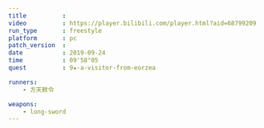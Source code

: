 ```yaml
---
title          :
video          : https://player.bilibili.com/player.html?aid=68799209
run_type       : freestyle
platform       : pc
patch_version  : 
date           : 2019-09-24
time           : 09'58"05
quest          : 9★-a-visitor-from-eorzea

runners:
    - 方天敕令

weapons:
    - long-sword
---
```

